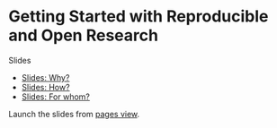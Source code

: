 # Getting Started with Reproducible and Open Research

Slides 
- [Slides: Why?](slides_ROR_why.html)
- [Slides: How?](slides_ROR_how.html)
- [Slides: For whom?](slides_ROR_whom.html)

Launch the slides from [pages view](https://bvreede.github.io/reproducibility-workshop-escience/).
